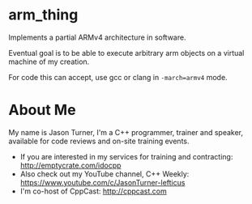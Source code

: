 # arm_thing

Implements a partial ARMv4 architecture in software.

Eventual goal is to be able to execute arbitrary arm objects on a virtual machine of my creation.

For code this can accept, use gcc or clang in `-march=armv4` mode.


# About Me

My name is Jason Turner, I'm a C++ programmer, trainer and speaker, available for code reviews and on-site training events.

 * If you are interested in my services for training and contracting: http://emptycrate.com/idocpp
 * Also check out my YouTube channel, C++ Weekly: https://www.youtube.com/c/JasonTurner-lefticus
 * I'm co-host of CppCast: http://cppcast.com

